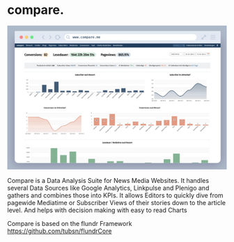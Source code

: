 # compare.

![Compagepreview](https://raw.githubusercontent.com/tubsn/compare/main/compare-screenshot.jpg)

Compare is a Data Analysis Suite for News Media Websites. It handles several Data Sources like Google Analytics, Linkpulse and Plenigo and gathers and combines those into KPIs. It allows Editors to quickly dive from pagewide Mediatime or Subscriber Views of their stories down to the article level. And helps with decision making with easy to read Charts

Compare is based on the flundr Framework https://github.com/tubsn/flundrCore
